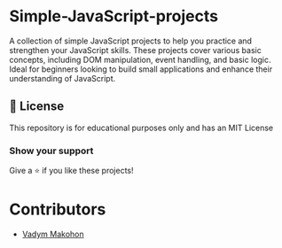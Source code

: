 # Simple-JavaScript-projects

A collection of simple JavaScript projects to help you practice and strengthen your JavaScript skills. These projects cover various basic concepts, including DOM manipulation, event handling, and basic logic. Ideal for beginners looking to build small applications and enhance their understanding of JavaScript.

## 📜 License

This repository is for educational purposes only and has an MIT License

### Show your support

Give a ⭐ if you like these projects!

# Contributors

- [Vadym Makohon](https://github.com/VadymMakohon)
